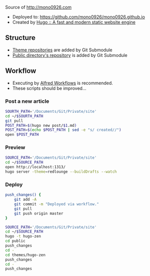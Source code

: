 Source of http://mono0926.com

- Deployed to: https://github.com/mono0926/mono0926.github.io
- Created by [Hugo :: A fast and modern static website engine](http://gohugo.io/)

## Structure

- [Theme repositories](https://github.com/mono0926/site/tree/master/themes) are added by Git Submodule
- [Public directory's repository](https://github.com/mono0926/mono0926.github.io) is added by Git Submodule

## Workflow

- Executing by [Alfred Workflows](http://support.alfredapp.com/workflows) is recommended.
- These scripts should be improved...

### Post a new article

```sh
SOURTH_PATH='/Documents/Git/Private/site'
cd ~/$SOURTH_PATH
git pull
POST_PATH=$(hugo new post/$1.md)
POST_PATH=$(echo $POST_PATH | sed -e "s/ created//")
open $POST_PATH
```

### Preview

```sh
SOURCE_PATH='/Documents/Git/Private/site'
cd ~/$SOURCE_PATH
open http://localhost:1313/
hugo server -theme=redlounge --buildDrafts --watch
```

### Deploy

```sh
push_changes() {
    git add -A
    git commit -m "Deployed via workflow."
    git pull
    git push origin master
}

SOURCE_PATH='/Documents/Git/Private/site'
cd ~/$SOURCE_PATH
hugo -t hugo-zen
cd public
push_changes
cd -
cd themes/hugo-zen
push_changes
cd -
push_changes
```
